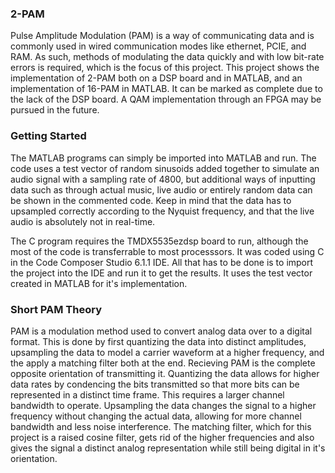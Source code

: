 ### 2-PAM

Pulse Amplitude Modulation (PAM) is a way of communicating data and is commonly used in wired communication modes like ethernet, PCIE, and RAM. As such, methods of modulating the data quickly and with low bit-rate errors is required, which is the focus of this project. This project shows the implementation of 2-PAM both on a DSP board and in MATLAB, and an implementation of 16-PAM in MATLAB. It can be marked as complete due to the lack of the DSP board. A QAM implementation through an FPGA may be pursued in the future.

### Getting Started

The MATLAB programs can simply be imported into MATLAB and run. The code uses a test vector of random sinusoids added together to simulate an audio signal with a sampling rate of 4800, but additional ways of inputting data such as through actual music, live audio or entirely random data can be shown in the commented code. Keep in mind that the data has to upsampled correctly according to the Nyquist frequency, and that the live audio is absolutely not in real-time. 

The C program requires the TMDX5535ezdsp board to run, although the most of the code is transferrable to most processsors. It was coded using C in the Code Composer Studio 6.1.1 IDE. All that has to be done is to import the project into the IDE and run it to get the results. It uses the test vector created in MATLAB for it's implementation.

### Short PAM Theory

PAM is a modulation method used to convert analog data over to a digital format. This is done by first quantizing the data into distinct amplitudes, upsampling the data to model a carrier waveform at a higher frequency, and the apply a matching filter both at the end. Recieving PAM is the complete opposite orientation of transmitting it. Quantizing the data allows for higher data rates by condencing the bits transmitted so that more bits can be represented in a distinct time frame. This requires a larger channel bandwidth to operate. Upsampling the data changes the signal to a higher frequency without changing the actual data, allowing for more channel bandwidth and less noise interference. The matching filter, which for this project is a raised cosine filter, gets rid of the higher frequencies and also gives the signal a distinct analog representation while still being digital in it's orientation.







